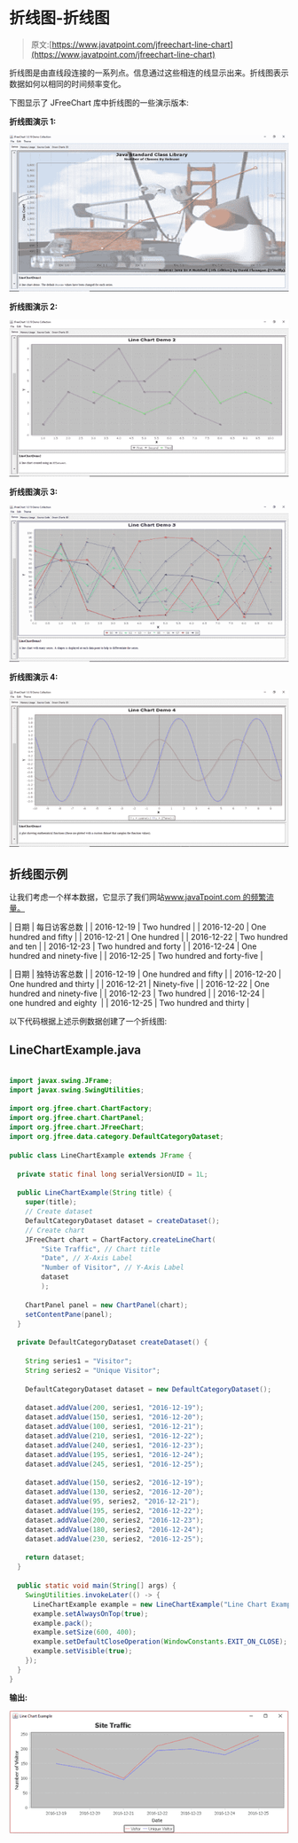 # 折线图-折线图

> 原文:[https://www.javatpoint.com/jfreechart-line-chart](https://www.javatpoint.com/jfreechart-line-chart)

折线图是由直线段连接的一系列点。信息通过这些相连的线显示出来。折线图表示数据如何以相同的时间频率变化。

下图显示了 JFreeChart 库中折线图的一些演示版本:

**折线图演示 1:**

![JFreeChart Line Chart Demo 1](img/33ceab8d89f3e50fbe83de6415a5d003.png)

**折线图演示 2:**

![JFreeChart Line Chart Demo 2](img/599d1ec7f2167e5f57bda6e94d273ccd.png)

**折线图演示 3:**

![JFreeChart Line Chart Demo 3](img/1a8f18d99b8f5609ce25196e8db0bf7d.png)

**折线图演示 4:**

![JFreeChart Line Chart Demo 4](img/4a5118df0888ca6e764cb38efa5162dd.png)

## 折线图示例

让我们考虑一个样本数据，它显示了我们网站[www.javaTpoint.com 的频繁流量。](https://www.javatpoint.com/)

| 日期 | 每日访客总数 |
| 2016-12-19 | Two hundred |
| 2016-12-20 | One hundred and fifty |
| 2016-12-21 | One hundred |
| 2016-12-22 | Two hundred and ten |
| 2016-12-23 | Two hundred and forty |
| 2016-12-24 | One hundred and ninety-five |
| 2016-12-25 | Two hundred and forty-five |

| 日期 | 独特访客总数 |
| 2016-12-19 | One hundred and fifty |
| 2016-12-20 | One hundred and thirty |
| 2016-12-21 | Ninety-five |
| 2016-12-22 | One hundred and ninety-five |
| 2016-12-23 | Two hundred |
| 2016-12-24 | one hundred and eighty  |
| 2016-12-25 | Two hundred and thirty |

以下代码根据上述示例数据创建了一个折线图:

## LineChartExample.java

```java

import javax.swing.JFrame;
import javax.swing.SwingUtilities;

import org.jfree.chart.ChartFactory;
import org.jfree.chart.ChartPanel;
import org.jfree.chart.JFreeChart;
import org.jfree.data.category.DefaultCategoryDataset;

public class LineChartExample extends JFrame {

  private static final long serialVersionUID = 1L;

  public LineChartExample(String title) {
    super(title);
    // Create dataset
    DefaultCategoryDataset dataset = createDataset();
    // Create chart
    JFreeChart chart = ChartFactory.createLineChart(
        "Site Traffic", // Chart title
        "Date", // X-Axis Label
        "Number of Visitor", // Y-Axis Label
        dataset
        );

    ChartPanel panel = new ChartPanel(chart);
    setContentPane(panel);
  }

  private DefaultCategoryDataset createDataset() {

    String series1 = "Visitor";
    String series2 = "Unique Visitor";

    DefaultCategoryDataset dataset = new DefaultCategoryDataset();

    dataset.addValue(200, series1, "2016-12-19");
    dataset.addValue(150, series1, "2016-12-20");
    dataset.addValue(100, series1, "2016-12-21");
    dataset.addValue(210, series1, "2016-12-22");
    dataset.addValue(240, series1, "2016-12-23");
    dataset.addValue(195, series1, "2016-12-24");
    dataset.addValue(245, series1, "2016-12-25");

    dataset.addValue(150, series2, "2016-12-19");
    dataset.addValue(130, series2, "2016-12-20");
    dataset.addValue(95, series2, "2016-12-21");
    dataset.addValue(195, series2, "2016-12-22");
    dataset.addValue(200, series2, "2016-12-23");
    dataset.addValue(180, series2, "2016-12-24");
    dataset.addValue(230, series2, "2016-12-25");

    return dataset;
  }

  public static void main(String[] args) {
    SwingUtilities.invokeLater(() -> {
      LineChartExample example = new LineChartExample("Line Chart Example");
      example.setAlwaysOnTop(true);
      example.pack();
      example.setSize(600, 400);
      example.setDefaultCloseOperation(WindowConstants.EXIT_ON_CLOSE);
      example.setVisible(true);
    });
  }
}

```

**输出:**

![JFreeChart bar Chart example](img/95db17325558183fb4ad9cde591884c7.png)